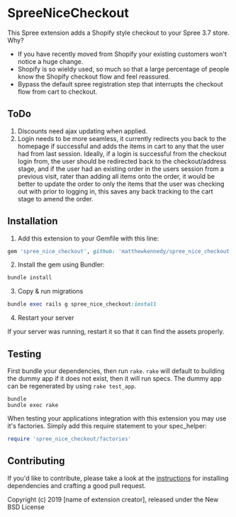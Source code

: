 # SpreeNiceCheckout

This Spree extension adds a Shopify style checkout to your Spree 3.7 store. Why?
- If you have recently moved from Shopify your existing customers won't notice a huge change.
- Shopify is so wieldy used, so much so that a large percentage of people know the Shopify checkout flow and feel reassured.
- Bypass the default spree registration step that interrupts the checkout flow from cart to checkout.

## ToDo
1. Discounts need ajax updating when applied.
2. Login needs to be more seamless, it currently redirects you back to the homepage if successful and adds the items in cart to any that the user had from last session. Ideally, if a login is successful from the checkout login from, the user should be redirected back to the checkout/address stage, and if the user had an existing order in the users  session from a previous visit, rater than adding all items onto the order, it would be better to update the order to only the items that the user was checking out with prior to logging in, this saves any back tracking to the cart stage to amend the order.

## Installation

1. Add this extension to your Gemfile with this line:
  ```ruby
  gem 'spree_nice_checkout', github: 'matthewkennedy/spree_nice_checkout'
  ```

2. Install the gem using Bundler:
  ```ruby
  bundle install
  ```

3. Copy & run migrations
  ```ruby
  bundle exec rails g spree_nice_checkout:install
  ```

4. Restart your server

  If your server was running, restart it so that it can find the assets properly.

## Testing

First bundle your dependencies, then run `rake`. `rake` will default to building the dummy app if it does not exist, then it will run specs. The dummy app can be regenerated by using `rake test_app`.

```shell
bundle
bundle exec rake
```

When testing your applications integration with this extension you may use it's factories.
Simply add this require statement to your spec_helper:

```ruby
require 'spree_nice_checkout/factories'
```


## Contributing

If you'd like to contribute, please take a look at the
[instructions](CONTRIBUTING.md) for installing dependencies and crafting a good
pull request.

Copyright (c) 2019 [name of extension creator], released under the New BSD License
